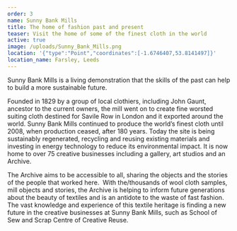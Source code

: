 ```yaml
---
order: 3
name: Sunny Bank Mills
title: The home of fashion past and present
teaser: Visit the home of some of the finest cloth in the world
active: true
image: /uploads/Sunny_Bank_Mills.png
location: '{"type":"Point","coordinates":[-1.6746407,53.8141497]}'
location_name: Farsley, Leeds
---
```

Sunny Bank Mills is a living demonstration that the skills of the past can help to build a more sustainable future.

Founded in 1829 by a group of local clothiers, including John Gaunt, ancestor to the current owners, the mill went on to create fine worsted suiting cloth destined for Savile Row in London and it exported around the world. Sunny Bank Mills continued to produce the world’s finest cloth until 2008, when production ceased, after 180 years. Today the site is being sustainably regenerated, recycling and reusing existing materials and investing in energy technology to reduce its environmental impact. It is now home to over 75 creative businesses including a gallery, art studios and an Archive.

The Archive aims to be accessible to all, sharing the objects and the stories of the people that worked here.  With the/thousands of wool cloth samples, mill objects and stories, the Archive is helping to inform future generations about the beauty of textiles and is an antidote to the waste of fast fashion. The vast knowledge and experience of this textile heritage is finding a new future in the creative businesses at Sunny Bank Mills, such as School of Sew and Scrap Centre of Creative Reuse.